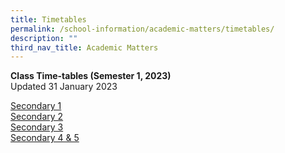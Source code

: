 ```yaml
---
title: Timetables
permalink: /school-information/academic-matters/timetables/
description: ""
third_nav_title: Academic Matters
---
```

**Class Time-tables (Semester 1, 2023)** <br>
Updated 31 January 2023

[Secondary 1](/files/KRSS%20Timetable%20Sem%201_Sec%201.pdf)<br>
[Secondary 2](/files/KRSS%20Timetable%20Sem%201_Sec%202.pdf) <br>
[Secondary 3](/files/KRSS%20Timetable%20Sem%201_Sec%203.pdf)<br>
[Secondary 4 & 5](/files/KRSS%20Timetable%20Sem%201_Sec%204_5.pdf)